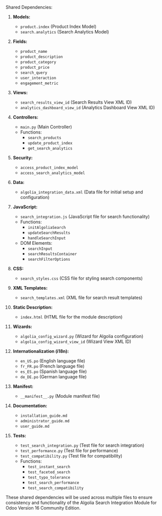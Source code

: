 Shared Dependencies:

1. **Models:**
   - `product.index` (Product Index Model)
   - `search.analytics` (Search Analytics Model)

2. **Fields:**
   - `product_name`
   - `product_description`
   - `product_category`
   - `product_price`
   - `search_query`
   - `user_interaction`
   - `engagement_metric`

3. **Views:**
   - `search_results_view_id` (Search Results View XML ID)
   - `analytics_dashboard_view_id` (Analytics Dashboard View XML ID)

4. **Controllers:**
   - `main.py` (Main Controller)
   - Functions:
     - `search_products`
     - `update_product_index`
     - `get_search_analytics`

5. **Security:**
   - `access_product_index_model`
   - `access_search_analytics_model`

6. **Data:**
   - `algolia_integration_data.xml` (Data file for initial setup and configuration)

7. **JavaScript:**
   - `search_integration.js` (JavaScript file for search functionality)
   - Functions:
     - `initAlgoliaSearch`
     - `updateSearchResults`
     - `handleSearchInput`
   - DOM Elements:
     - `searchInput`
     - `searchResultsContainer`
     - `searchFilterOptions`

8. **CSS:**
   - `search_styles.css` (CSS file for styling search components)

9. **XML Templates:**
   - `search_templates.xml` (XML file for search result templates)

10. **Static Description:**
    - `index.html` (HTML file for the module description)

11. **Wizards:**
    - `algolia_config_wizard.py` (Wizard for Algolia configuration)
    - `algolia_config_wizard_view_id` (Wizard View XML ID)

12. **Internationalization (i18n):**
    - `en_US.po` (English language file)
    - `fr_FR.po` (French language file)
    - `es_ES.po` (Spanish language file)
    - `de_DE.po` (German language file)

13. **Manifest:**
    - `__manifest__.py` (Module manifest file)

14. **Documentation:**
    - `installation_guide.md`
    - `administrator_guide.md`
    - `user_guide.md`

15. **Tests:**
    - `test_search_integration.py` (Test file for search integration)
    - `test_performance.py` (Test file for performance)
    - `test_compatibility.py` (Test file for compatibility)
    - Functions:
      - `test_instant_search`
      - `test_faceted_search`
      - `test_typo_tolerance`
      - `test_search_performance`
      - `test_search_compatibility`

These shared dependencies will be used across multiple files to ensure consistency and functionality of the Algolia Search Integration Module for Odoo Version 16 Community Edition.
